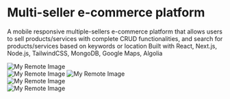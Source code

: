 # Multi-seller e-commerce platform 
A mobile responsive multiple-sellers e-commerce platform that allows
users to sell products/services with complete CRUD functionalities,
and search for products/services based on keywords or location
Built with React, Next.js, Node.js, TailwindCSS, MongoDB,  Google Maps,  Algolia


![My Remote Image](https://media.publit.io/file/msjss0.png)  
![My Remote Image](https://media.publit.io/file/msjss1.png)
![My Remote Image](https://media.publit.io/file/msjss2.png)  
![My Remote Image](https://media.publit.io/file/msjss3.png)  
![My Remote Image](https://media.publit.io/file/msjss4.png)  
